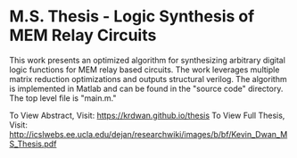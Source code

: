 # M.S. Thesis - Logic Synthesis of MEM Relay Circuits

This work presents an optimized algorithm for synthesizing arbitrary digital logic functions for MEM relay based circuits.  The work leverages multiple matrix reduction optimizations and outputs structural verilog.  The algorithm is implemented in Matlab and can be found in the "source code" directory.  The top level file is "main.m."

To View Abstract, Visit: https://krdwan.github.io/thesis
To View Full Thesis, Visit: http://icslwebs.ee.ucla.edu/dejan/researchwiki/images/b/bf/Kevin_Dwan_MS_Thesis.pdf
